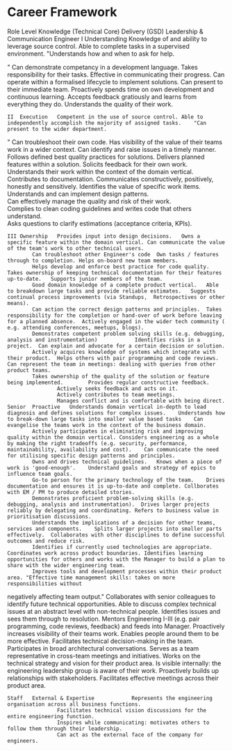# Career Framework 

Role	Level		Knowledge (Technical Core)	Delivery (GSD)	Leadership & Communication
Engineer	I	Understanding	Knowledge of and ability to leverage source control.	Able to complete tasks in a supervised environment.	"Understands how and when to ask for help.
 
 
 "
			Can demonstrate competancy in a development language.	Takes responsibility for their tasks.	Effective in communicating their progress.
			Can operate within a formalised lifecycle to implement solutions.		Can present to their immediate team.
			Proactively spends time on own development and continuous learning.		Accepts feedback gratiously and learns from everything they do.
			Understands the quality of their work.		
					
					
					
					
	II	Execution	Competent in the use of source control.	Able to independently accomplish the majority of assigned tasks.	"Can present to the wider department.
 
 "
			Can troubleshoot their own code.	Has visibility of the value of their teams work in a wider context.	Can identify and raise issues in a timely manner.
			Follows defined best quality practices for solutions.	Delivers planned features within a solution.	Solicits feedback for their own work.
			Understands their work within the context of the domain vertical.	Contributes to documentation.	Communicates constructively, positively, honestly and sensitively.
			Identifies the value of specific work items.		
			Understands and can implement design patterns.		
			Can effectively manage the quality and risk of their work.		
			Complies to clean coding guidelines and writes code that others understand.		
			Asks questions to clarify estimations (acceptance criteria, KPIs).		
					
					
	III	Ownership	Provides input into design decisions.	Owns a specific feature within the domain vertical.	Can communicate the value of the team's work to other technical users.
			Can troubleshoot other Engineer's code	Own tasks / features through to completion.	Helps on-board new team members.
			Helps develop and enforce best practice for code quality.	Takes ownership of keeping technical documentation for their features up-to-date.	Supports junior members of the team.
			Good domain knowledge of a complete product vertical.	Able to breakdown large tasks and provide reliable estimates.	Suggests continual process improvements (via Standups,  Retrospectives or other means).
			Can action the correct design patterns and principles.	Takes responsibility for the completion or hand-over of work before leaving for a planned absence.	Actively engaged in the wider tech community ( e.g. attending conferences, meetups, blogs).
			Demonstrates competent problem solving skills (e.g. debugging, analysis and instrumentation)        	Identifies risks in a project.	Can explain and advocate for a certain decision or solution.
			Actively acquires knowledge of systems which integrate with their product.	Helps others with pair programming and code reviews.	Can represent the team in meetings: dealing with queries from other product teams.
			Takes ownership of the quality of the solution or feature being implemented.		Provides regular constructive feedback.
					Actively seeks feedback and acts on it.
					Actively contributes to team meetings.
					Manages conflict and is comfortable with being direct.
	Senior	Proactive	Understands domain vertical in-depth to lead diagnosis and defines solutions for complex issues.	Understands how to break-down large tasks into smaller value based tasks	Can evangelise the teams work in the context of the business domain.
			Actively participates in eliminating risk and improving quality within the domain vertical.	Considers engineering as a whole by making the right tradeoffs (e.g. security, performance, maintainability, availability and cost).	Can communicate the need for utilising specific design patterns and principles.
			Owns and drives technical guidelines.	Knows when a piece of work is 'good-enough'.	Understand goals and strategy of epics to influence team goals.
			Go-to person for the primary technology of the team.	Drives documentation and ensures it is up-to-date and complete.	Collborates with EM / PM to produce detailed stories.
			Demonstrates proficient problem-solving skills (e.g. debugging, analysis and instrumentation).	Drives larger projects reliably by delegating and coordinating.	Refers to business value in prioritisation discussions.
			Understands the implications of a decision for other teams, services and components.	Splits larger projects into smaller parts effectively.	Collaborates with other disciplines to define successful outcomes and reduce risk.
			Identifies if currently used technologies are appropriate.	Coordinates work across product boundaries.	Identifies learning opportunities for others and works with the Manager to build a plan to share with the wider engineering team.
			Improves tools and development processes within their product area.	"Effective time management skills: takes on more responsibilities without 
negatively affecting team output."	Collaborates with senior colleagues to identify future technical opportunities.
			Able to discuss complex technical issues at an abstract level with non-technical people.	Identifies issues and sees them through to resolution.	Mentors Engineering I-III (e.g. pair programming, code reviews, feedback) and feeds into Manager.
					Proactively increases visibility of their teams work.
					Enables people around them to be more effective.
					Facilitates technical decision-making in the team.
					Participates in broad architectural conversations.
					Serves as a team representative in cross-team meetings and initiatives.
					Works on the technical strategy and vision for their product area.
					Is visible internally: the engineering leadership group is aware of their work.
					Proactively builds up relationships with stakeholders.
					Facilitates effective meetings across their product area.
					
					
	Staff	External & Expertise			Represents the engineering organisation across all business functions.
					Facilitates technical vision discussions for the entire engineering function.
					Inspires while communicating: motivates others to follow them through their leadership.
					Can act as the external face of the company for engineers.
					